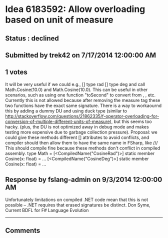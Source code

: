 # Idea 6183592: Allow overloading based on unit of measure #

## Status : declined

## Submitted by trek42 on 7/17/2014 12:00:00 AM

## 1 votes

It will be very useful if we could e.g.,
[<Measure>] type rad
[<Measure>] type deg
and call Math.Cosine(10.0<rad>) and Math.Cosine(10.0<deg>).
This can be useful in other scenarios, such as using one function "toSecond" to convert from <hour>, <minute>, etc.
Currently this is not allowed because after removing the measure tag these two functions have the exact same signature. There is a way to workaournd this by adding a dummy DU and using duck type (similar to http://stackoverflow.com/questions/21862335/f-operator-overloading-for-conversion-of-multiple-different-units-of-measure), but this seems too hacky. (plus, the DU is not optimized away in debug mode and makes testing more expensive due to garbage collection pressure).
Proposal: we could give these methods different [<CompiledName>] attributes to avoid conflicts, and compiler should then allow them to have the same name in FSharp, like
/// This should compile fine because these methods don't conflict in compiled assembly.
type Math =
[<CompiledName("CosineRad")>]
static member Cosine(x: float<rad>) = ...
[<CompiledName("CosineDeg")>]
static member Cosine(x: float<deg>) = ...



## Response by fslang-admin on 9/3/2014 12:00:00 AM

Unfortunately limitations on compiled .NET code mean that this is not possible – .NET requires that erased signatures be distinct.
Don Syme, Current BDFL for F# Language Evolution

------------------------
## Comments


